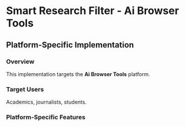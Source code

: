 # Smart Research Filter - Ai Browser Tools

## Platform-Specific Implementation

### Overview
This implementation targets the **Ai Browser Tools** platform.

### Target Users
Academics, journalists, students.

### Platform-Specific Features
